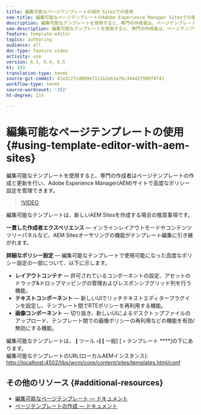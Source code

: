 ```yaml
---
title: 編集可能なページテンプレートのAEM Sitesでの使用
seo-title: 編集可能なページテンプレートのAdobe Experience Manager Sitesでの使用
description: 編集可能なテンプレートを使用すると、専門の作成者は、ページテンプレートの作成と更新、およびAEM Sitesでの高度なポリシー設定の管理を行うことができます。
seo-description: 編集可能なテンプレートを使用すると、専門の作成者は、ページテンプレートの作成と更新、およびAdobe Experience Manager Sitesでの高度なポリシー設定の管理を行うことができます。
feature: template-editor
topics: authoring
audience: all
doc-type: feature video
activity: use
version: 6.3, 6.4, 6.5
kt: 193
translation-type: tm+mt
source-git-commit: 41e2c27cd089e7111b2eb1ef6c344d27980f0741
workflow-type: tm+mt
source-wordcount: '252'
ht-degree: 11%

---
```



# 編集可能なページテンプレートの使用{#using-template-editor-with-aem-sites}

編集可能なテンプレートを使用すると、専門の作成者はページテンプレートの作成と更新を行い、Adobe Experience Manager(AEM)サイトで高度なポリシー設定を管理できます。

>[!VIDEO](https://video.tv.adobe.com/v/326784/?quality=12&learn=on)

編集可能なテンプレートは、新しいAEM Sitesを作成する場合の推奨事項です。

**一貫した作成者エクスペリエンス** — インラインレイアウトモードやコンテンツツリーパネルなど、AEM Sitesオーサリングの機能がテンプレート編集に引き継がれます。

**詳細なポリシー設定** — 編集可能なテンプレートで使用可能になった高度なポリシー設定の一部について、以下に示します。

* **レイアウトコンテナ** — 許可されているコンポーネントの設定、アセットのドラッグ&amp;ドロップマッピングの管理およびレスポンシブグリッド列を行う機能。
* **テキストコンポーネント** — 新しいUIでリッチテキストエディタープラグインを設定し、テンプレート間でRTEポリシーを再利用する機能。
* **画像コンポーネント** — 切り抜き、新しいUIによるデスクトップファイルのアップロード、テンプレート間での画像ポリシーの再利用などの機能を有効/無効にする機能。

編集可能なテンプレートは、 **[** ツール `>`**] [** 一般] [ `>` テンプレート ****]の下にあります。\
編集可能なテンプレートのURL(ローカルAEMインスタンス): [http://localhost:4502/libs/wcm/core/content/sites/templates.html/conf](http://localhost:4502/libs/wcm/core/content/sites/templates.html/conf)

## その他のリソース {#additional-resources}

* [編集可能なページテンプレート — ドキュメント](https://docs.adobe.com/content/help/ja-JP/experience-manager-65/developing/platform/templates/page-templates-editable.html)
* [ページテンプレートの作成 — ドキュメント](https://docs.adobe.com/content/help/en/experience-manager-65/authoring/siteandpage/templates.html)
